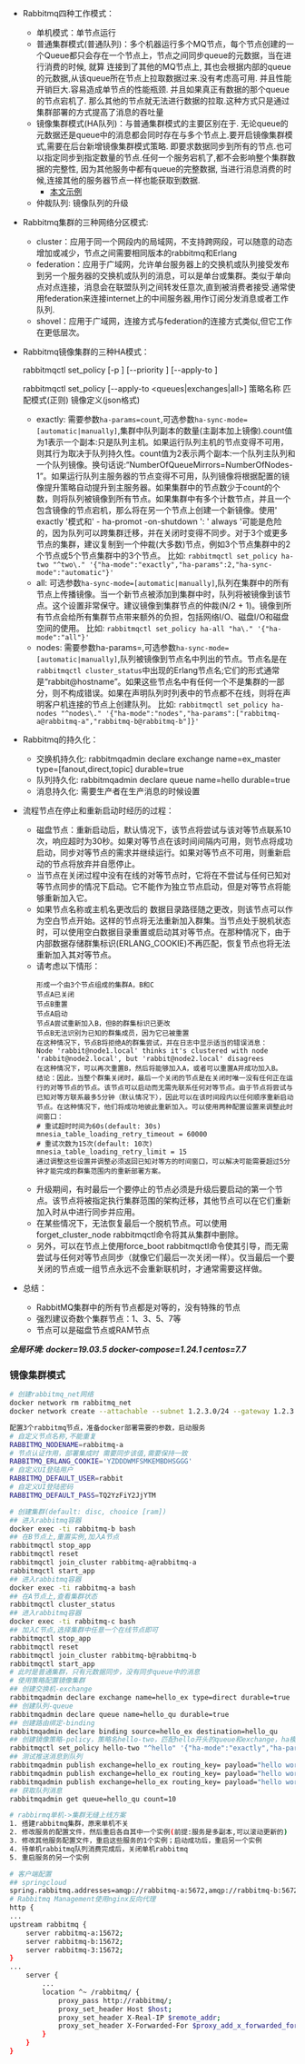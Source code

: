 + Rabbitmq四种工作模式：
  - 单机模式：单节点运行
  - 普通集群模式(普通队列)：多个机器运行多个MQ节点，每个节点创建的一个Queue都只会存在一个节点上，节点之间同步queue的元数据，当在进行消费的时候, 就算 连接到了其他的MQ节点上, 其也会根据内部的queue的元数据,从该queue所在节点上拉取数据过来.没有考虑高可用. 并且性能开销巨大.容易造成单节点的性能瓶颈. 并且如果真正有数据的那个queue的节点宕机了. 那么其他的节点就无法进行数据的拉取.这种方式只是通过集群部署的方式提高了消息的吞吐量
  - 镜像集群模式(HA队列)：与普通集群模式的主要区别在于. 无论queue的元数据还是queue中的消息都会同时存在与多个节点上.要开启镜像集群模式,需要在后台新增镜像集群模式策略. 即要求数据同步到所有的节点.也可以指定同步到指定数量的节点.任何一个服务宕机了,都不会影响整个集群数据的完整性, 因为其他服务中都有queue的完整数据, 当进行消息消费的时候,连接其他的服务器节点一样也能获取到数据.
    - [本文示例](#镜像集群模式)
  - 仲裁队列: 镜像队列的升级

+ Rabbitmq集群的三种网络分区模式:
  - cluster：应用于同一个网段内的局域网，不支持跨网段，可以随意的动态增加或减少，节点之间需要相同版本的rabbitmq和Erlang
  - federation：应用于广域网，允许单台服务器上的交换机或队列接受发布到另一个服务器的交换机或队列的消息，可以是单台或集群。类似于单向点对点连接，消息会在联盟队列之间转发任意次,直到被消费者接受.通常使用federation来连接internet上的中间服务器,用作订阅分发消息或者工作队列.
  - shovel：应用于广域网，连接方式与federation的连接方式类似,但它工作在更低层次。

+ Rabbitmq镜像集群的三种HA模式：

    rabbitmqctl set_policy [-p <vhost>] [--priority <priority>] [--apply-to <apply-to>] <name> <pattern>  <definition>
    
    rabbitmqctl set_policy [--apply-to <queues|exchanges|all>] 策略名称 匹配模式(正则) 镜像定义(json格式)

  - exactly: 需要参数`ha-params=count`,可选参数`ha-sync-mode=[automatic|manually]`,集群中队列副本的数量(主副本加上镜像).count值为1表示一个副本:只是队列主机。如果运行队列主机的节点变得不可用，则其行为取决于队列持久性。count值为2表示两个副本:一个队列主队列和一个队列镜像。换句话说:“NumberOfQueueMirrors=NumberOfNodes-1”。如果运行队列主服务器的节点变得不可用，队列镜像将根据配置的镜像提升策略自动提升到主服务器。如果集群中的节点数少于count的个数，则将队列被镜像到所有节点。如果集群中有多个计数节点，并且一个包含镜像的节点宕机，那么将在另一个节点上创建一个新镜像。使用' exactly '模式和' - ha-promot -on-shutdown ': ' always '可能是危险的，因为队列可以跨集群迁移，并在关闭时变得不同步。对于3个或更多节点的集群，建议复制到一个仲裁(大多数)节点，例如3个节点集群中的2个节点或5个节点集群中的3个节点。
  比如: `rabbitmqctl set_policy ha-two "^two\." '{"ha-mode":"exactly","ha-params":2,"ha-sync-mode":"automatic"}'`
  - all: 可选参数`ha-sync-mode=[automatic|manually]`,队列在集群中的所有节点上传播镜像。当一个新节点被添加到集群中时，队列将被镜像到该节点。这个设置非常保守。建议镜像到集群节点的仲裁(N/2 + 1)。镜像到所有节点会给所有集群节点带来额外的负担，包括网络I/O、磁盘I/O和磁盘空间的使用。
  比如: `rabbitmqctl set_policy ha-all "ha\." '{"ha-mode":"all"}'`
  - nodes: 需要参数ha-params=<node names>,可选参数`ha-sync-mode=[automatic|manually]`,队列被镜像到节点名中列出的节点。节点名是在`rabbitmqctl cluster_status`中出现的Erlang节点名;它们的形式通常是“rabbit@hostname”。如果这些节点名中有任何一个不是集群的一部分，则不构成错误。如果在声明队列时列表中的节点都不在线，则将在声明客户机连接的节点上创建队列。
  比如: `rabbitmqctl set_policy ha-nodes "^nodes\." '{"ha-mode":"nodes","ha-params":["rabbitmq-a@rabbitmq-a","rabbitmq-b@rabbitmq-b"]}'`

+ Rabbitmq的持久化：
  - 交换机持久化: rabbitmqadmin declare exchange name=ex_master type=[fanout,direct,topic] durable=true
  - 队列持久化: rabbitmqadmin declare queue name=hello durable=true
  - 消息持久化: 需要生产者在生产消息的时候设置

+ 流程节点在停止和重新启动时经历的过程：
  - 磁盘节点：重新启动后，默认情况下，该节点将尝试与该对等节点联系10次，响应超时为30秒。如果对等节点在该时间间隔内可用，则节点将成功启动，同步对等节点的需求并继续运行。如果对等节点不可用，则重新启动的节点将放弃并自愿停止。
  - 当节点在关闭过程中没有在线的对等节点时，它将在不尝试与任何已知对等节点同步的情况下启动。它不能作为独立节点启动，但是对等节点将能够重新加入它。
  - 如果节点名称或主机名更改后的 数据目录路径随之更改，则该节点可以作为空白节点开始。这样的节点将无法重新加入群集。当节点处于脱机状态时，可以使用空白数据目录重置或启动其对等节点。在那种情况下，由于内部数据存储群集标识(ERLANG_COOKIE)不再匹配，恢复节点也将无法重新加入其对等节点。
  - 请考虑以下情形：
    ```
    形成一个由3个节点组成的集群A，B和C
    节点A已关闭
    节点B重置
    节点A启动
    节点A尝试重新加入B，但B的群集标识已更改
    节点B无法识别为已知的群集成员，因为它已被重置
    在这种情况下，节点B将拒绝A的群集尝试，并在日志中显示适当的错误消息：
    Node 'rabbit@node1.local' thinks it's clustered with node 'rabbit@node2.local', but 'rabbit@node2.local' disagrees
    在这种情况下，可以再次重置B，然后将能够加入A，或者可以重置A并成功加入B。
    结论：因此，当整个群集关闭时，最后一个关闭的节点是在关闭时唯一没有任何正在运行的对等节点的节点。该节点可以启动而无需先联系任何对等节点。由于节点将尝试与已知对等方联系最多5分钟（默认情况下），因此可以在该时间段内以任何顺序重新启动节点。在这种情况下，他们将成功地彼此重新加入。可以使用两种配置设置来调整此时间窗口：
    # 重试超时时间为60s(default: 30s)
    mnesia_table_loading_retry_timeout = 60000
    # 重试次数为15次(default: 10次)
    mnesia_table_loading_retry_limit = 15
    通过调整这些设置并调整必须返回已知对等方的时间窗口，可以解决可能需要超过5分钟才能完成的群集范围内的重新部署方案。
    ```
  - 升级期间，有时最后一个要停止的节点必须是升级后要启动的第一个节点。该节点将被指定执行集群范围的架构迁移，其他节点可以在它们重新加入时从中进行同步并应用。
  - 在某些情况下，无法恢复最后一个脱机节点。可以使用forget_cluster_node  rabbitmqctl命令将其从集群中删除。
  - 另外，可以在节点上使用force_boot  rabbitmqctl命令使其引导，而无需尝试与任何对等节点同步（就像它们最后一次关闭一样）。仅当最后一个要关闭的节点或一组节点永远不会重新联机时，才通常需要这样做。

+ 总结：
  - RabbitMQ集群中的所有节点都是对等的，没有特殊的节点
  - 强烈建议奇数个集群节点：1、3、5、7等
  - 节点可以是磁盘节点或RAM节点


***全局环境: docker=19.03.5 docker-compose=1.24.1 centos=7.7***

### 镜像集群模式
```bash
# 创建rabbitmq_net网络
docker network rm rabbitmq_net
docker network create --attachable --subnet 1.2.3.0/24 --gateway 1.2.3.1 rabbitmq_net

配置3个rabbitmq节点，准备docker部署需要的参数，启动服务
# 自定义节点名称,不能重复
RABBITMQ_NODENAME=rabbitmq-a
# 节点认证作用，部署集成时 需要同步该值,需要保持一致
RABBITMQ_ERLANG_COOKIE='YZDDDWMFSMKEMBDHSGGG'
# 自定义UI登陆用户
RABBITMQ_DEFAULT_USER=rabbit
# 自定义UI登陆密码
RABBITMQ_DEFAULT_PASS=TQ2YzFiY2JjYTM

# 创建集群(default: disc, chooice [ram])
## 进入rabbitmq容器
docker exec -ti rabbitmq-b bash
## 在B节点上,重置实例,加入A节点
rabbitmqctl stop_app
rabbitmqctl reset
rabbitmqctl join_cluster rabbitmq-a@rabbitmq-a
rabbitmqctl start_app
## 进入rabbitmq容器
docker exec -ti rabbitmq-a bash
## 在A节点上,查看集群状态
rabbitmqctl cluster_status
## 进入rabbitmq容器
docker exec -ti rabbitmq-c bash
## 加入C节点,选择集群中任意一个在线节点即可
rabbitmqctl stop_app
rabbitmqctl reset
rabbitmqctl join_cluster rabbitmq-b@rabbitmq-b
rabbitmqctl start_app
# 此时是普通集群，只有元数据同步，没有同步queue中的消息
# 使用策略配置镜像集群
## 创建交换机-exchange
rabbitmqadmin declare exchange name=hello_ex type=direct durable=true
## 创建队列-queue
rabbitmqadmin declare queue name=hello_qu durable=true
## 创建路由绑定-binding
rabbitmqadmin declare binding source=hello_ex destination=hello_qu
## 创建镜像策略-policy，策略名hello-two，匹配hello开头的queue和exchange，ha模式镜像节点数为2，同步模式:自动
rabbitmqctl set_policy hello-two "^hello" '{"ha-mode":"exactly","ha-params":2,"ha-sync-mode":"automatic"}'
## 测试推送消息到队列
rabbitmqadmin publish exchange=hello_ex routing_key= payload="hello world...000"
rabbitmqadmin publish exchange=hello_ex routing_key= payload="hello world...111"
rabbitmqadmin publish exchange=hello_ex routing_key= payload="hello world...222"
## 获取队列消息
rabbitmqadmin get queue=hello_qu count=10

# rabbirmq单机->集群无缝上线方案
1. 搭建rabbitmq集群，原来单机不关
2. 修改服务的配置文件，然后重启各自其中一个实例(前提:服务是多副本,可以滚动更新的)
3. 修改其他服务配置文件，重启这些服务的1个实例；启动成功后，重启另一个实例
4. 待单机rabbitmq队列消费完成后，关闭单机rabbitmq
5. 重启服务的另一个实例

# 客户端配置
## springcloud
spring.rabbitmq.addresses=amqp://rabbitmq-a:5672,amqp://rabbitmq-b:5672,amqp://rabbitmq-3:5672
# Rabbitmq Management使用nginx反向代理
http {
...
upstream rabbitmq {
    server rabbitmq-a:15672;
    server rabbitmq-b:15672;
    server rabbitmq-3:15672;
}
...
    server {
        ...
        location ^~ /rabbitmq/ {
            proxy_pass http://rabbitmq/;
            proxy_set_header Host $host;
            proxy_set_header X-Real-IP $remote_addr;
            proxy_set_header X-Forwarded-For $proxy_add_x_forwarded_for;  
        }
    }
}
```
